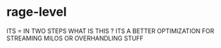 # rage-level

ITS = IN TWO STEPS
WHAT IS THIS ?
ITS A BETTER OPTIMIZATION FOR STREAMING MILOS OR OVERHANDLING STUFF
